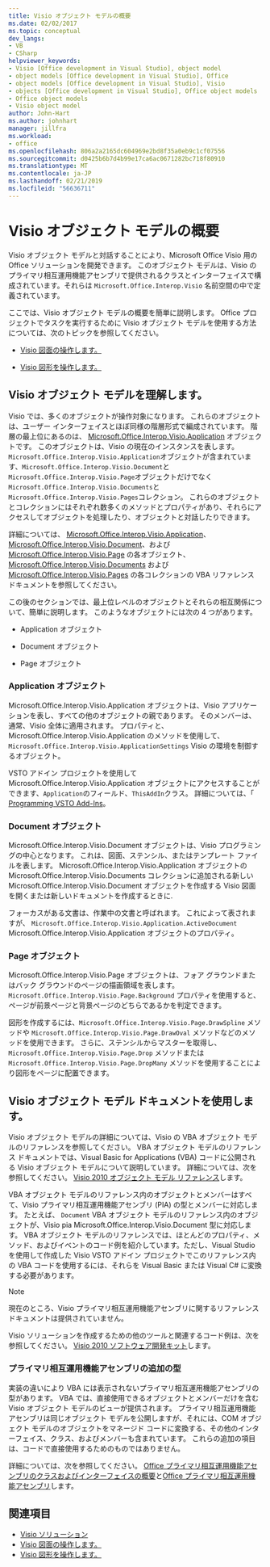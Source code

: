 ```yaml
---
title: Visio オブジェクト モデルの概要
ms.date: 02/02/2017
ms.topic: conceptual
dev_langs:
- VB
- CSharp
helpviewer_keywords:
- Visio [Office development in Visual Studio], object model
- object models [Office development in Visual Studio], Office
- object models [Office development in Visual Studio], Visio
- objects [Office development in Visual Studio], Office object models
- Office object models
- Visio object model
author: John-Hart
ms.author: johnhart
manager: jillfra
ms.workload:
- office
ms.openlocfilehash: 806a2a2165dc604969e2bd8f35a0eb9c1cf07556
ms.sourcegitcommit: d0425b6b7d4b99e17ca6ac0671282bc718f80910
ms.translationtype: MT
ms.contentlocale: ja-JP
ms.lasthandoff: 02/21/2019
ms.locfileid: "56636711"
---
```

# <a name="visio-object-model-overview"></a>Visio オブジェクト モデルの概要
  Visio オブジェクト モデルと対話することにより、Microsoft Office Visio 用の Office ソリューションを開発できます。 このオブジェクト モデルは、Visio のプライマリ相互運用機能アセンブリで提供されるクラスとインターフェイスで構成されています。それらは `Microsoft.Office.Interop.Visio` 名前空間の中で定義されています。

 ここでは、Visio オブジェクト モデルの概要を簡単に説明します。 Office プロジェクトでタスクを実行するために Visio オブジェクト モデルを使用する方法については、次のトピックを参照してください。

-   [Visio 図面の操作します。](../vsto/working-with-visio-documents.md)

-   [Visio 図形を操作します。](../vsto/working-with-visio-shapes.md)

## <a name="understand-the-visio-object-model"></a>Visio オブジェクト モデルを理解します。
 Visio では、多くのオブジェクトが操作対象になります。 これらのオブジェクトは、ユーザー インターフェイスとほぼ同様の階層形式で編成されています。 階層の最上位にあるのは、 [Microsoft.Office.Interop.Visio.Application](/office/vba/api/Visio.Application) オブジェクトです。 このオブジェクトは、Visio の現在のインスタンスを表します。 `Microsoft.Office.Interop.Visio.Application`オブジェクトが含まれています、`Microsoft.Office.Interop.Visio.Document`と`Microsoft.Office.Interop.Visio.Page`オブジェクトだけでなく`Microsoft.Office.Interop.Visio.Documents`と`Microsoft.Office.Interop.Visio.Pages`コレクション。 これらのオブジェクトとコレクションにはそれぞれ数多くのメソッドとプロパティがあり、それらにアクセスしてオブジェクトを処理したり、オブジェクトと対話したりできます。

 詳細については、 [Microsoft.Office.Interop.Visio.Application](/office/vba/api/Visio.Application)、 [Microsoft.Office.Interop.Visio.Document](/office/vba/api/Visio.Document)、および [Microsoft.Office.Interop.Visio.Page](/office/vba/api/Visio.Page) の各オブジェクト、 [Microsoft.Office.Interop.Visio.Documents](/office/vba/api/Visio.Documents) および [Microsoft.Office.Interop.Visio.Pages](/office/vba/api/Visio.Pages) の各コレクションの VBA リファレンス ドキュメントを参照してください。

 この後のセクションでは、最上位レベルのオブジェクトとそれらの相互関係について、簡単に説明します。 このようなオブジェクトには次の 4 つがあります。

-   Application オブジェクト

-   Document オブジェクト

-   Page オブジェクト

### <a name="application-object"></a>Application オブジェクト
 Microsoft.Office.Interop.Visio.Application オブジェクトは、Visio アプリケーションを表し、すべての他のオブジェクトの親であります。 そのメンバーは、通常、Visio 全体に適用されます。 プロパティと、Microsoft.Office.Interop.Visio.Application のメソッドを使用して、 `Microsoft.Office.Interop.Visio.ApplicationSettings` Visio の環境を制御するオブジェクト。

 VSTO アドイン プロジェクトを使用して Microsoft.Office.Interop.Visio.Application オブジェクトにアクセスすることができます、`Application`のフィールド、`ThisAddIn`クラス。 詳細については、「 [Programming VSTO Add-Ins](../vsto/programming-vsto-add-ins.md)。

### <a name="document-object"></a>Document オブジェクト
 Microsoft.Office.Interop.Visio.Document オブジェクトは、Visio プログラミングの中心となります。 これは、図面、ステンシル、またはテンプレート ファイルを表します。 Microsoft.Office.Interop.Visio.Application オブジェクトの Microsoft.Office.Interop.Visio.Documents コレクションに追加される新しい Microsoft.Office.Interop.Visio.Document オブジェクトを作成する Visio 図面を開くまたは新しいドキュメントを作成するときに.

 フォーカスがある文書は、作業中の文書と呼ばれます。 これによって表されますが、 `Microsoft.Office.Interop.Visio.Application.ActiveDocument` Microsoft.Office.Interop.Visio.Application オブジェクトのプロパティ。

### <a name="page-object"></a>Page オブジェクト
 Microsoft.Office.Interop.Visio.Page オブジェクトは、フォア グラウンドまたはバック グラウンドのページの描画領域を表します。 `Microsoft.Office.Interop.Visio.Page.Background` プロパティを使用すると、ページが前景ページと背景ページのどちらであるかを判定できます。

 図形を作成するには、`Microsoft.Office.Interop.Visio.Page.DrawSpline` メソッドや `Microsoft.Office.Interop.Visio.Page.DrawOval` メソッドなどのメソッドを使用できます。 さらに、ステンシルからマスターを取得し、`Microsoft.Office.Interop.Visio.Page.Drop` メソッドまたは `Microsoft.Office.Interop.Visio.Page.DropMany` メソッドを使用することにより図形をページに配置できます。

## <a name="use-the-visio-object-model-documentation"></a>Visio オブジェクト モデル ドキュメントを使用します。
 Visio オブジェクト モデルの詳細については、Visio の VBA オブジェクト モデルのリファレンスを参照してください。 VBA オブジェクト モデルのリファレンス ドキュメントでは、Visual Basic for Applications (VBA) コードに公開される Visio オブジェクト モデルについて説明しています。 詳細については、次を参照してください。 [Visio 2010 オブジェクト モデル リファレンス](http://go.microsoft.com/fwlink/?LinkId=199775)します。

 VBA オブジェクト モデルのリファレンス内のオブジェクトとメンバーはすべて、Visio プライマリ相互運用機能アセンブリ (PIA) の型とメンバーに対応します。 たとえば、 `Document` VBA オブジェクト モデルのリファレンス内のオブジェクトが、Visio pia Microsoft.Office.Interop.Visio.Document 型に対応します。 VBA オブジェクト モデルのリファレンスでは、ほとんどのプロパティ、メソッド、およびイベントのコード例を紹介しています。ただし、Visual Studio を使用して作成した Visio VSTO アドイン プロジェクトでこのリファレンス内の VBA コードを使用するには、それらを Visual Basic または Visual C# に変換する必要があります。

> [!NOTE]
>  現在のところ、Visio プライマリ相互運用機能アセンブリに関するリファレンス ドキュメントは提供されていません。

 Visio ソリューションを作成するための他のツールと関連するコード例は、次を参照してください。 [Visio 2010 ソフトウェア開発キット](http://go.microsoft.com/fwlink/?LinkId=196501)します。

### <a name="additional-types-in-primary-interop-assemblies"></a>プライマリ相互運用機能アセンブリの追加の型
 実装の違いにより VBA には表示されないプライマリ相互運用機能アセンブリの型があります。 VBA では、直接使用できるオブジェクトとメンバーだけを含む Visio オブジェクト モデルのビューが提供されます。 プライマリ相互運用機能アセンブリは同じオブジェクト モデルを公開しますが、それには、COM オブジェクト モデルのオブジェクトをマネージド コードに変換する、その他のインターフェイス、クラス、およびメンバーも含まれています。 これらの追加の項目は、コードで直接使用するためのものではありません。

 詳細については、次を参照してください。 [Office プライマリ相互運用機能アセンブリのクラスおよびインターフェイスの概要](http://go.microsoft.com/fwlink/?LinkId=189592)と[Office プライマリ相互運用機能アセンブリ](../vsto/office-primary-interop-assemblies.md)します。

## <a name="see-also"></a>関連項目
- [Visio ソリューション](../vsto/visio-solutions.md)
- [Visio 図面の操作します。](../vsto/working-with-visio-documents.md)
- [Visio 図形を操作します。](../vsto/working-with-visio-shapes.md)
